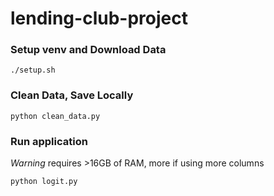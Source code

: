 # lending-club-project
### Setup venv and Download Data
```./setup.sh```

### Clean Data, Save Locally
```python clean_data.py```

### Run application
*Warning* requires >16GB of RAM, more if using more columns

```python logit.py```
